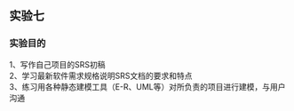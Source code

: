 ## 实验七
### 实验目的
1、写作自己项目的SRS初稿  
2、学习最新软件需求规格说明SRS文档的要求和特点  
3、练习用各种静态建模工具（E-R、UML等）对所负责的项目进行建模，与用户沟通  

